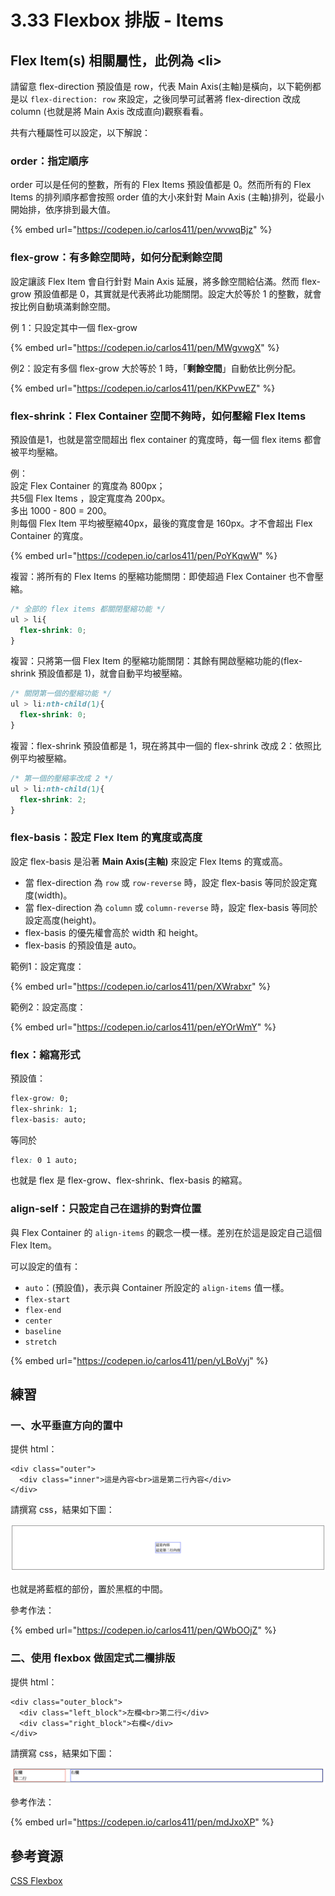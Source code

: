 # 3.33 Flexbox 排版 - Items

## Flex Item\(s\) 相關屬性，此例為 &lt;li&gt;

請留意 flex-direction 預設值是 row，代表 Main Axis\(主軸\)是橫向，以下範例都是以 `flex-direction: row` 來設定，之後同學可試著將 flex-direction 改成 column \(也就是將 Main Axis 改成直向\)觀察看看。

共有六種屬性可以設定，以下解說：

### order：指定順序

order 可以是任何的整數，所有的 Flex Items 預設值都是 0。然而所有的 Flex Items 的排列順序都會按照 order 值的大小來針對 Main Axis \(主軸\)排列，從最小開始排，依序排到最大值。

{% embed url="https://codepen.io/carlos411/pen/wvwqBjz" %}



### flex-grow：有多餘空間時，如何分配剩餘空間

設定讓該 Flex Item 會自行針對 Main Axis 延展，將多餘空間給佔滿。然而 flex-grow 預設值都是 0，其實就是代表將此功能關閉。設定大於等於 1 的整數，就會按比例自動填滿剩餘空間。

例 1：只設定其中一個 flex-grow

{% embed url="https://codepen.io/carlos411/pen/MWgvwgX" %}

例2：設定有多個 flex-grow 大於等於 1 時，「**剩餘空間**」自動依比例分配。

{% embed url="https://codepen.io/carlos411/pen/KKPvwEZ" %}



### flex-shrink：Flex Container 空間不夠時，如何壓縮 Flex Items

預設值是1，也就是當空間超出 flex container 的寬度時，每一個 flex items 都會被平均壓縮。

例：  
設定 Flex Container 的寬度為 800px；  
共5個 Flex Items ，設定寬度為 200px。  
多出 1000 - 800 = 200。  
則每個 Flex Item 平均被壓縮40px，最後的寬度會是 160px。才不會超出 Flex Container 的寬度。

{% embed url="https://codepen.io/carlos411/pen/PoYKqwW" %}



複習：將所有的 Flex Items 的壓縮功能關閉：即使超過 Flex Container 也不會壓縮。

```css
/* 全部的 flex items 都關閉壓縮功能 */
ul > li{
  flex-shrink: 0;
}
```

複習：只將第一個 Flex Item 的壓縮功能關閉：其餘有開啟壓縮功能的\(flex-shrink 預設值都是 1\)，就會自動平均被壓縮。

```css
/* 關閉第一個的壓縮功能 */
ul > li:nth-child(1){
  flex-shrink: 0;
}
```



複習：flex-shrink 預設值都是 1，現在將其中一個的 flex-shrink 改成 2：依照比例平均被壓縮。

```css
/* 第一個的壓縮率改成 2 */
ul > li:nth-child(1){
  flex-shrink: 2;
}
```



### flex-basis：設定 Flex Item 的寬度或高度

設定 flex-basis 是沿著 **Main Axis\(主軸\)** 來設定 Flex Items 的寬或高。

* 當 flex-direction 為 `row` 或 `row-reverse` 時，設定 flex-basis 等同於設定寬度\(width\)。
* 當 flex-direction 為 `column` 或 `column-reverse` 時，設定 flex-basis 等同於設定高度\(height\)。
* flex-basis 的優先權會高於 width 和 height。
* flex-basis 的預設值是 auto。



範例1：設定寬度：

{% embed url="https://codepen.io/carlos411/pen/XWrabxr" %}



範例2：設定高度：

{% embed url="https://codepen.io/carlos411/pen/eYOrWmY" %}



### flex：縮寫形式

預設值：

```css
flex-grow: 0;
flex-shrink: 1;
flex-basis: auto;
```

等同於

```css
flex: 0 1 auto;
```

也就是 flex 是 flex-grow、flex-shrink、flex-basis 的縮寫。



### align-self：只設定自己在這排的對齊位置

與 Flex Container 的 `align-items` 的觀念一模一樣。差別在於這是設定自己這個 Flex Item。

可以設定的值有：

* `auto`：\(預設值\)，表示與 Container 所設定的 `align-items` 值一樣。
* `flex-start`
* `flex-end`
* `center`
* `baseline`
* `stretch`

{% embed url="https://codepen.io/carlos411/pen/yLBoVyj" %}



## 練習

### 一、水平垂直方向的置中

提供 html：

```markup
<div class="outer">
  <div class="inner">這是內容<br>這是第二行內容</div>
</div>
```

請撰寫 css，結果如下圖：

![](../.gitbook/assets/flexbox_center_block.png)

也就是將藍框的部份，置於黑框的中間。



參考作法：

{% embed url="https://codepen.io/carlos411/pen/QWbOOjZ" %}



### 二、使用 flexbox 做固定式二欄排版

提供 html：

```markup
<div class="outer_block">
  <div class="left_block">左欄<br>第二行</div>
  <div class="right_block">右欄</div>
</div>
```

請撰寫 css，結果如下圖：

![](../.gitbook/assets/flexbox_two_columns.png)



參考作法：

{% embed url="https://codepen.io/carlos411/pen/mdJxoXP" %}



## 參考資源

[CSS Flexbox](https://www.w3schools.com/css/css3_flexbox.asp)

